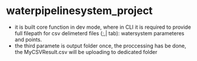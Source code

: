 # waterpipelinesystem_project

- it is built core function in dev mode, where in CLI it is required to provide full filepath for csv delimeterd files (;,| tab): watersystem parameteres and points.
- the third paramete is output folder
once, the proccessing has be done, the MyCSVResult.csv will be uploading to dedicated folder
